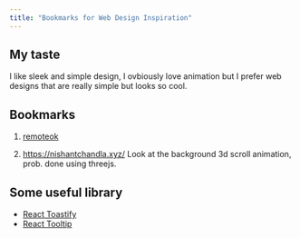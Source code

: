 ```yaml
---
title: "Bookmarks for Web Design Inspiration"
---
```


## My taste

I like sleek and simple design, I ovbiously love animation but I prefer web designs that are really simple but looks so cool.

## Bookmarks

1. [remoteok](https://remoteok.com/)

2. https://nishantchandla.xyz/
   Look at the background 3d scroll animation, prob. done using threejs.

## Some useful library

- [React Toastify](https://www.npmjs.com/package/react-toastify)
- [React Tooltip](https://wwayne.github.io/react-tooltip/)

